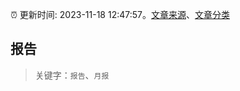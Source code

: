 :alarm_clock: 更新时间: 2023-11-18 12:47:57。[文章来源](/README.md)、[文章分类](/TAGS.md)

## 报告


> 关键字：`报告`、`月报`



